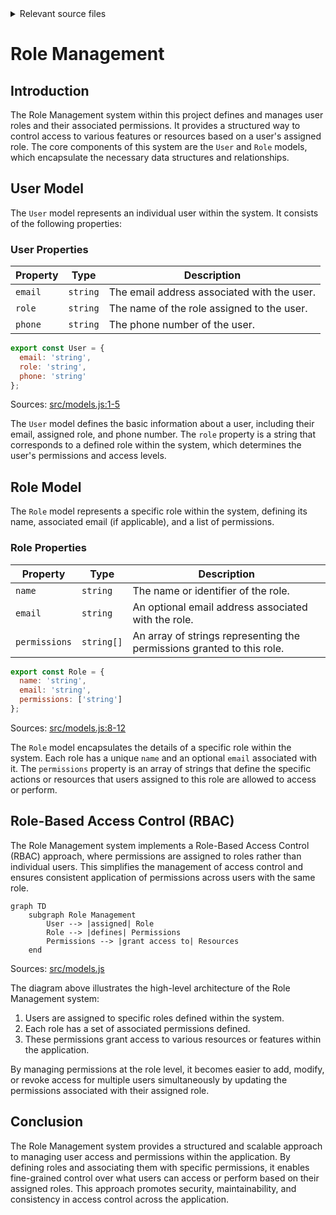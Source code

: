 <details>
<summary>Relevant source files</summary>

The following files were used as context for generating this wiki page:

- [src/models.js](https://github.com/agattani123/access-control-service/blob/main/src/models.js)
</details>

# Role Management

## Introduction

The Role Management system within this project defines and manages user roles and their associated permissions. It provides a structured way to control access to various features or resources based on a user's assigned role. The core components of this system are the `User` and `Role` models, which encapsulate the necessary data structures and relationships.

## User Model

The `User` model represents an individual user within the system. It consists of the following properties:

### User Properties

| Property | Type     | Description                                |
|----------|----------|----------------------------------------------|
| `email`  | `string` | The email address associated with the user. |
| `role`   | `string` | The name of the role assigned to the user.  |
| `phone`  | `string` | The phone number of the user.               |

```javascript
export const User = {
  email: 'string',
  role: 'string',
  phone: 'string'
};
```

Sources: [src/models.js:1-5]()

The `User` model defines the basic information about a user, including their email, assigned role, and phone number. The `role` property is a string that corresponds to a defined role within the system, which determines the user's permissions and access levels.

## Role Model

The `Role` model represents a specific role within the system, defining its name, associated email (if applicable), and a list of permissions.

### Role Properties

| Property     | Type       | Description                                                |
|--------------|------------|--------------------------------------------------------------|
| `name`       | `string`   | The name or identifier of the role.                         |
| `email`      | `string`   | An optional email address associated with the role.         |
| `permissions`| `string[]` | An array of strings representing the permissions granted to this role. |

```javascript
export const Role = {
  name: 'string',
  email: 'string',
  permissions: ['string']
};
```

Sources: [src/models.js:8-12]()

The `Role` model encapsulates the details of a specific role within the system. Each role has a unique `name` and an optional `email` associated with it. The `permissions` property is an array of strings that define the specific actions or resources that users assigned to this role are allowed to access or perform.

## Role-Based Access Control (RBAC)

The Role Management system implements a Role-Based Access Control (RBAC) approach, where permissions are assigned to roles rather than individual users. This simplifies the management of access control and ensures consistent application of permissions across users with the same role.

```mermaid
graph TD
    subgraph Role Management
        User --> |assigned| Role
        Role --> |defines| Permissions
        Permissions --> |grant access to| Resources
    end
```

Sources: [src/models.js]()

The diagram above illustrates the high-level architecture of the Role Management system:

1. Users are assigned to specific roles defined within the system.
2. Each role has a set of associated permissions defined.
3. These permissions grant access to various resources or features within the application.

By managing permissions at the role level, it becomes easier to add, modify, or revoke access for multiple users simultaneously by updating the permissions associated with their assigned role.

## Conclusion

The Role Management system provides a structured and scalable approach to managing user access and permissions within the application. By defining roles and associating them with specific permissions, it enables fine-grained control over what users can access or perform based on their assigned roles. This approach promotes security, maintainability, and consistency in access control across the application.